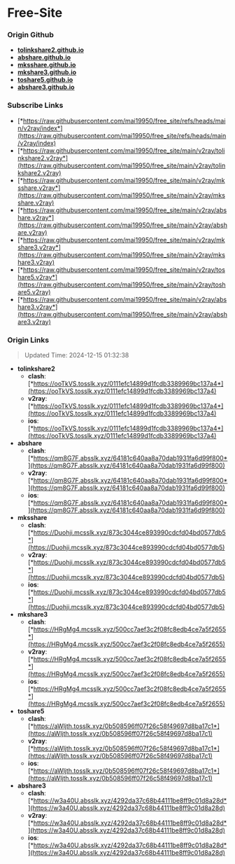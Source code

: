 # Free-Site

### Origin Github

- [**tolinkshare2.github.io**](https://github.com/tolinkshare2/tolinkshare2.github.io)
- [**abshare.github.io**](https://github.com/abshare/abshare.github.io)
- [**mksshare.github.io**](https://github.com/mksshare/mksshare.github.io)
- [**mkshare3.github.io**](https://github.com/mkshare3/mkshare3.github.io)
- [**toshare5.github.io**](https://github.com/toshare5/toshare5.github.io)
- [**abshare3.github.io**](https://github.com/abshare3/abshare3.github.io)

### Subscribe Links

- [*https://raw.githubusercontent.com/mai19950/free_site/refs/heads/main/v2ray/index*](https://raw.githubusercontent.com/mai19950/free_site/refs/heads/main/v2ray/index)
- [*https://raw.githubusercontent.com/mai19950/free_site/main/v2ray/tolinkshare2.v2ray*](https://raw.githubusercontent.com/mai19950/free_site/main/v2ray/tolinkshare2.v2ray)
- [*https://raw.githubusercontent.com/mai19950/free_site/main/v2ray/mksshare.v2ray*](https://raw.githubusercontent.com/mai19950/free_site/main/v2ray/mksshare.v2ray)
- [*https://raw.githubusercontent.com/mai19950/free_site/main/v2ray/abshare.v2ray*](https://raw.githubusercontent.com/mai19950/free_site/main/v2ray/abshare.v2ray)
- [*https://raw.githubusercontent.com/mai19950/free_site/main/v2ray/mkshare3.v2ray*](https://raw.githubusercontent.com/mai19950/free_site/main/v2ray/mkshare3.v2ray)
- [*https://raw.githubusercontent.com/mai19950/free_site/main/v2ray/toshare5.v2ray*](https://raw.githubusercontent.com/mai19950/free_site/main/v2ray/toshare5.v2ray)
- [*https://raw.githubusercontent.com/mai19950/free_site/main/v2ray/abshare3.v2ray*](https://raw.githubusercontent.com/mai19950/free_site/main/v2ray/abshare3.v2ray)

### Origin Links

> Updated Time: 2024-12-15 01:32:38

- **tolinkshare2**
  - **clash**: [*https://ooTkVS.tosslk.xyz/0111efc14899d1fcdb3389969bc137a4*](https://ooTkVS.tosslk.xyz/0111efc14899d1fcdb3389969bc137a4)
  - **v2ray**: [*https://ooTkVS.tosslk.xyz/0111efc14899d1fcdb3389969bc137a4*](https://ooTkVS.tosslk.xyz/0111efc14899d1fcdb3389969bc137a4)
  - **ios**: [*https://ooTkVS.tosslk.xyz/0111efc14899d1fcdb3389969bc137a4*](https://ooTkVS.tosslk.xyz/0111efc14899d1fcdb3389969bc137a4)
- **abshare**
  - **clash**: [*https://qm8G7F.absslk.xyz/64181c640aa8a70dab1931fa6d99f800*](https://qm8G7F.absslk.xyz/64181c640aa8a70dab1931fa6d99f800)
  - **v2ray**: [*https://qm8G7F.absslk.xyz/64181c640aa8a70dab1931fa6d99f800*](https://qm8G7F.absslk.xyz/64181c640aa8a70dab1931fa6d99f800)
  - **ios**: [*https://qm8G7F.absslk.xyz/64181c640aa8a70dab1931fa6d99f800*](https://qm8G7F.absslk.xyz/64181c640aa8a70dab1931fa6d99f800)
- **mksshare**
  - **clash**: [*https://Duohji.mcsslk.xyz/873c3044ce893990cdcfd04bd0577db5*](https://Duohji.mcsslk.xyz/873c3044ce893990cdcfd04bd0577db5)
  - **v2ray**: [*https://Duohji.mcsslk.xyz/873c3044ce893990cdcfd04bd0577db5*](https://Duohji.mcsslk.xyz/873c3044ce893990cdcfd04bd0577db5)
  - **ios**: [*https://Duohji.mcsslk.xyz/873c3044ce893990cdcfd04bd0577db5*](https://Duohji.mcsslk.xyz/873c3044ce893990cdcfd04bd0577db5)
- **mkshare3**
  - **clash**: [*https://HRgMg4.mcsslk.xyz/500cc7aef3c2f08fc8edb4ce7a5f2655*](https://HRgMg4.mcsslk.xyz/500cc7aef3c2f08fc8edb4ce7a5f2655)
  - **v2ray**: [*https://HRgMg4.mcsslk.xyz/500cc7aef3c2f08fc8edb4ce7a5f2655*](https://HRgMg4.mcsslk.xyz/500cc7aef3c2f08fc8edb4ce7a5f2655)
  - **ios**: [*https://HRgMg4.mcsslk.xyz/500cc7aef3c2f08fc8edb4ce7a5f2655*](https://HRgMg4.mcsslk.xyz/500cc7aef3c2f08fc8edb4ce7a5f2655)
- **toshare5**
  - **clash**: [*https://aWljth.tosslk.xyz/0b508596ff07f26c58f49697d8ba17c1*](https://aWljth.tosslk.xyz/0b508596ff07f26c58f49697d8ba17c1)
  - **v2ray**: [*https://aWljth.tosslk.xyz/0b508596ff07f26c58f49697d8ba17c1*](https://aWljth.tosslk.xyz/0b508596ff07f26c58f49697d8ba17c1)
  - **ios**: [*https://aWljth.tosslk.xyz/0b508596ff07f26c58f49697d8ba17c1*](https://aWljth.tosslk.xyz/0b508596ff07f26c58f49697d8ba17c1)
- **abshare3**
  - **clash**: [*https://w3a40U.absslk.xyz/4292da37c68b44111be8ff9c01d8a28d*](https://w3a40U.absslk.xyz/4292da37c68b44111be8ff9c01d8a28d)
  - **v2ray**: [*https://w3a40U.absslk.xyz/4292da37c68b44111be8ff9c01d8a28d*](https://w3a40U.absslk.xyz/4292da37c68b44111be8ff9c01d8a28d)
  - **ios**: [*https://w3a40U.absslk.xyz/4292da37c68b44111be8ff9c01d8a28d*](https://w3a40U.absslk.xyz/4292da37c68b44111be8ff9c01d8a28d)
